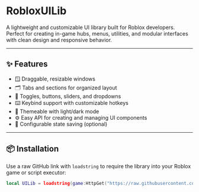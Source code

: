 # RobloxUILib

A lightweight and customizable UI library built for Roblox developers.  
Perfect for creating in-game hubs, menus, utilities, and modular interfaces with clean design and responsive behavior.

---

## ✨ Features

- 🪟 Draggable, resizable windows
- 🗂️ Tabs and sections for organized layout
- 🔘 Toggles, buttons, sliders, and dropdowns
- ⌨️ Keybind support with customizable hotkeys
- 🎨 Themeable with light/dark mode
- ⚙️ Easy API for creating and managing UI components
- 💾 Configurable state saving (optional)

---

## 📦 Installation

Use a raw GitHub link with `loadstring` to require the library into your Roblox game or script executor:

```lua
local UILib = loadstring(game:HttpGet("https://raw.githubusercontent.com/jujuuufx/RobloxUILib/main/MainModule.lua"))()
